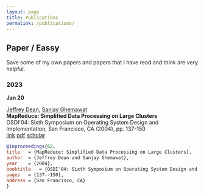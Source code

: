 ```yaml
---
layout: page
title: Publications
permalink: /publications/
---
```


## Paper / Eassy

Save some of my own papers and papers that I have read and think are very helpful.

### 2023

**Jan 20**

[Jeffrey Dean](https://research.google/people/jeff/), [Sanjay Ghemawat](https://research.google/people/SanjayGhemawat/)<br>
**MapReduce: Simplified Data Processing on Large Clusters**<br>
OSDI'04: Sixth Symposium on Operating System Design and Implementation, San Francisco, CA (2004), pp. 137-150<br>
[link](https://research.google/pubs/pub62/) [pdf](https://research.google/pubs/pub62.pdf) [scholar](https://scholar.google.com/scholar?lr&ie=UTF-8&oe=UTF-8&q=MapReduce%3A+Simplified+Data+Processing+on+Large+Clusters+Dean+)
```bibtex
@inproceedings{62,
title	= {MapReduce: Simplified Data Processing on Large Clusters},
author	= {Jeffrey Dean and Sanjay Ghemawat},
year	= {2004},
booktitle	= {OSDI'04: Sixth Symposium on Operating System Design and Implementation},
pages	= {137--150},
address	= {San Francisco, CA}
}
```

